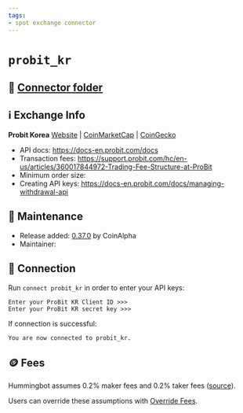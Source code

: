 ```yaml
---
tags:
- spot exchange connector
---
```


# `probit_kr`

## 📁 [Connector folder](https://github.com/hummingbot/hummingbot/tree/master/hummingbot/connector/exchange/probit)

## ℹ️ Exchange Info

**Probit Korea** 
[Website](https://www.probit.kr/en-us/) | [CoinMarketCap](https://coinmarketcap.com/exchanges/probit-korea/) | [CoinGecko](https://www.coingecko.com/en/exchanges/probit_kr)

* API docs: https://docs-en.probit.com/docs
* Transaction fees: https://support.probit.com/hc/en-us/articles/360017844972-Trading-Fee-Structure-at-ProBit
* Minimum order size: 
* Creating API keys: https://docs-en.probit.com/docs/managing-withdrawal-api

## 👷 Maintenance

* Release added: [0.37.0](/release-notes/0.37.0/) by CoinAlpha
* Maintainer: 

## 🔑 Connection

Run `connect probit_kr` in order to enter your API keys:
 
```
Enter your ProBit KR Client ID >>>
Enter your ProBit KR secret key >>>
```

If connection is successful:
```
You are now connected to probit_kr.
```

## 🪙 Fees

Hummingbot assumes 0.2% maker fees and 0.2% taker fees ([source](https://github.com/hummingbot/hummingbot/blob/master/hummingbot/connector/exchange/probit/probit_utils.py#L93)).

Users can override these assumptions with [Override Fees](/global-configs/override-fees/).